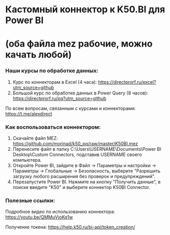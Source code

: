 # Кастомный коннектор к K50.BI для Power BI 
# (оба файла mez рабочие, можно качать любой)

### Наши курсы по обработке данных:
1) Курс по коннекторам в Excel (4 часа): https://directprorf.ru/excel?utm_source=github
2) Большой курс по обработке данных в Power Query (8 часов): https://directprorf.ru/pq?utm_source=github

По всем вопросам, связанным с курсами и коннекторами: https://t.me/alexdirect

### Как воспользоваться коннектором:

1) Скачайте файл MEZ: https://github.com/morinad/k50_pq/raw/master/K50BI.mez
2) Перенесите файл в папку C:\Users\USERNAME\Documents\Power BI Desktop\Custom Connectors, подставив USERNAME своего компьютера.
3) Откройте Power BI, зайдите в Файл -> Параметры и настройки -> Параметры -> Глобальные -> Безопасность, выберите "Разрешить загрузку любого расширения без проверок и предупреждений".
4) Перезапустите Power BI. Нажмите на кнопку "Получить данные", в поиске введите "K50" и выберите коннектор K50BI Connector.


### Полезные ссылки:
Подробное видео по использованию коннектора: https://youtu.be/QMMuVjoKq1w

Получение токена: https://help.k50.ru/bi-api/token_creation/

